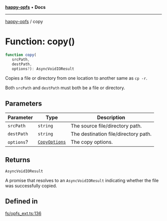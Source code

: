 [**happy-opfs**](../README.md) • **Docs**

***

[happy-opfs](../README.md) / copy

# Function: copy()

```ts
function copy(
   srcPath, 
   destPath, 
   options?): AsyncVoidIOResult
```

Copies a file or directory from one location to another same as `cp -r`.

Both `srcPath` and `destPath` must both be a file or directory.

## Parameters

| Parameter | Type | Description |
| ------ | ------ | ------ |
| `srcPath` | `string` | The source file/directory path. |
| `destPath` | `string` | The destination file/directory path. |
| `options`? | [`CopyOptions`](../interfaces/CopyOptions.md) | The copy options. |

## Returns

`AsyncVoidIOResult`

A promise that resolves to an `AsyncVoidIOResult` indicating whether the file was successfully copied.

## Defined in

[fs/opfs\_ext.ts:136](https://github.com/JiangJie/happy-opfs/blob/1fc39add615fcd3c1ee38b13edeb0d38cd3481c4/src/fs/opfs_ext.ts#L136)
